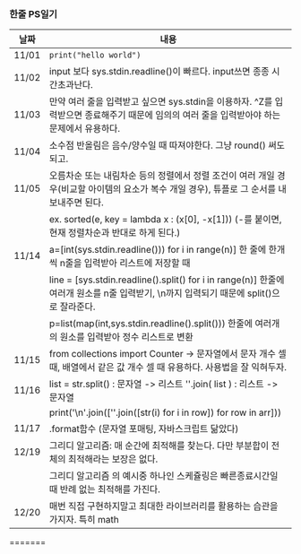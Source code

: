 ### 한줄 PS일기

날짜 | 내용
------------ | ------------- 
11/01 | ```print("hello world") ```
11/02 | input 보다 sys.stdin.readline()이 빠르다. input쓰면 종종 시간초과난다.
11/03 | 만약 여러 줄을 입력받고 싶으면 sys.stdin을 이용하자. ^Z를 입력받으면 종료해주기 때문에 임의의 여러 줄을 입력받아야 하는 문제에서 유용하다.
11/04 | 소수점 반올림은 음수/양수일 때 따져야한다. 그냥 round() 써도되고.
11/05 | 오름차순 또는 내림차순 등의 정렬에서 정렬 조건이 여러 개일 경우(비교할 아이템의 요소가 복수 개일 경우), 튜플로 그 순서를 내보내주면 된다.  
 || ex. sorted(e, key = lambda x : (x[0], -x[1])) (-를 붙이면, 현재 정렬차순과 반대로 하게 된다.)
 11/14 | a=[int(sys.stdin.readline())) for i in range(n)] 한 줄에 한개 씩 n줄을 입력받아 리스트에 저장할 때
 || line = [sys.stdin.readline().split() for i in range(n)] 한줄에 여러개 원소를 n줄 입력받기, \n까지 입력되기 때문에 split()으로 잘라준다.
 || p=list(map(int,sys.stdin.readline().split())) 한줄에 여러개의 원소를 입력받아 정수 리스트로 변환
11/15 | from collections import Counter -> 문자열에서 문자 개수 셀 때, 배열에서 같은 값 개수 셀 때 유용하다. 사용법을 잘 익혀두자.
11/16 | list = str.split() : 문자열 -> 리스트 ''.join( list ) : 리스트 -> 문자열
|| print('\n'.join([''.join([str(i) for i in row]) for row in arr]))
11/17 | .format함수 (문자열 포매팅, 자바스크립트 닮았다)
12/19 | 그리디 알고리즘: 매 순간에 최적해를 찾는다. 다만 부분합이 전체의 최적해라는 보장은 없다.
 || 그리디 알고리즘 의 예시중 하나인 스케쥴링은 빠른종료시간일 때 반례 없는 최적해를 가진다.
12/20 | 매번 직접 구현하지말고 최대한 라이브러리를 활용하는 습관을 가지자. 특히 math
=======


